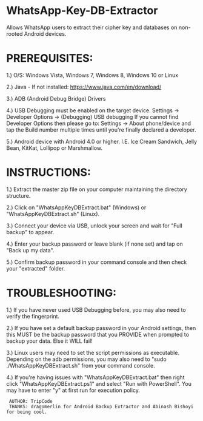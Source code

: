 # WhatsApp-Key-DB-Extractor
Allows WhatsApp users to extract their cipher key and databases on non-rooted Android devices.


# PREREQUISITES:

 1.) O/S: Windows Vista, Windows 7, Windows 8, Windows 10 or Linux
 
 2.) Java - If not installed: https://www.java.com/en/download/
 
 3.) ADB (Android Debug Bridge) Drivers
 
 4.) USB Debugging must be enabled on the target device. Settings -> Developer Options -> (Debugging) USB debugging
     If you cannot find Developer Options then please go to: Settings -> About phone/device and tap the Build number
     multiple times until you're finally declared a developer.
     
 5.) Android device with Android 4.0 or higher. I.E. Ice Cream Sandwich, Jelly Bean, KitKat, Lollipop or Marshmallow.



# INSTRUCTIONS:

 1.) Extract the master zip file on your computer maintaining the directory structure.
 
 2.) Click on "WhatsAppKeyDBExtract.bat" (Windows) or "WhatsAppKeyDBExtract.sh" (Linux).
 
 3.) Connect your device via USB, unlock your screen and wait for "Full backup" to appear.
 
 4.) Enter your backup password or leave blank (if none set) and tap on "Back up my data".
 
 5.) Confirm backup password in your command console and then check your "extracted" folder.
 


# TROUBLESHOOTING:

 1.) If you have never used USB Debugging before, you may also need to verify the fingerprint.
 
 2.) If you have set a default backup password in your Android settings, then this MUST be the
     backup password that you PROVIDE when prompted to backup your data. Else it WILL fail!
     
 3.) Linux users may need to set the script permissions as executable. Depending on the adb
     permissions, you may also need to "sudo ./WhatsAppKeyDBExtract.sh" from your command console.
     
 4.) If you're having issues with "WhatsAppKeyDBExtract.bat" then right click "WhatsAppKeyDBExtract.ps1"
     and select "Run with PowerShell". You may have to enter "y" at first run for execution policy.
     
     
     
     
     
     AUTHOR: TripCode
     THANKS: dragomerlin for Android Backup Extractor and Abinash Bishoyi for being cool.

